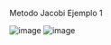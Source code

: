 Metodo Jacobi
Ejemplo 1

![image](https://github.com/xlmdn/problemario-T3/assets/147437527/0b500af1-11a2-431a-b98f-e09ad4370138)
![image](https://github.com/xlmdn/problemario-T3/assets/147437527/26655222-1b58-46eb-bcbe-624b995b18c2)

